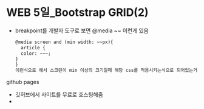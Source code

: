 # WEB 5일_Bootstrap GRID(2)

- breakpoint를 개발자 도구로 보면 @media ~~ 이런게 있음

  ```html
  @media screen and (min width: ~~px){
  	article {
  	color: ~~~;
  }
  }
  이런식으로 해서 스크린이 min 이상의 크기일때 해당 css를 적용시키는식으로 되어있는거임
  ```

  

github pages

- 깃허브에서 사이트를 무료로 호스팅해줌
- 